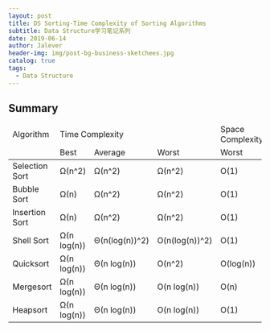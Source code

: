 ```yaml
---
layout: post
title: DS Sorting-Time Complexity of Sorting Algorithms
subtitle: Data Structure学习笔记系列
date: 2019-06-14
author: Jalever
header-img: img/post-bg-business-sketchees.jpg
catalog: true
tags:
  - Data Structure
---
```


## Summary
<table>
    <thead>
        <tr>
            <td>Algorithm</td>
            <td colspan="3">Time Complexity</td>
            <td>Space Complexity</td>
        </tr>
        <tr>
            <td></td>
            <td>Best</td>
            <td>Average</td>
            <td>Worst</td>
            <td>Worst</td>
        </tr>
    </thead>
    <tbody>
        <tr>
            <td>Selection Sort</td>
            <td>Ω(n^2)</td>
            <td>Ω(n^2)</td>
            <td>Ω(n^2)</td>
            <td>O(1)</td>
        </tr>
        <tr>
            <td>Bubble Sort</td>
            <td>Ω(n)</td>
            <td>Ω(n^2)</td>
            <td>Ω(n^2)</td>
            <td>O(1)</td>
        </tr>
        <tr>
            <td>Insertion Sort</td>
            <td>Ω(n)</td>
            <td>Ω(n^2)</td>
            <td>Ω(n^2)</td>
            <td>O(1)</td>
        </tr>
        <tr>
            <td>Shell Sort</td>
            <td>Ω(n log(n))</td>
            <td>Θ(n(log(n))^2)</td>
            <td>O(n(log(n))^2)</td>
            <td>O(1)</td>
        </tr>
        <tr>
            <td>Quicksort</td>
            <td>Ω(n log(n))</td>
            <td>Θ(n log(n))</td>
            <td>O(n^2)</td>
            <td>O(log(n))</td>
        </tr>
        <tr>
            <td>Mergesort</td>
            <td>Ω(n log(n))</td>
            <td>Θ(n log(n))</td>
            <td>O(n log(n))</td>
            <td>O(n)</td>
        </tr>
        <tr>
            <td>Heapsort</td>
            <td>Ω(n log(n))</td>
            <td>Θ(n log(n))</td>
            <td>O(n log(n))</td>
            <td>O(1)</td>
        </tr>
    </tbody>
</table>
